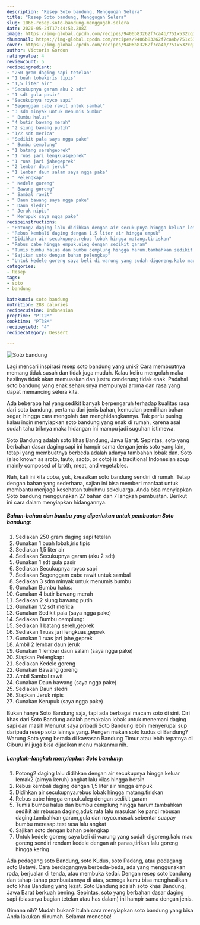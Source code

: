```yaml
---
description: "Resep Soto bandung, Menggugah Selera"
title: "Resep Soto bandung, Menggugah Selera"
slug: 1066-resep-soto-bandung-menggugah-selera
date: 2020-05-24T17:44:53.288Z
image: https://img-global.cpcdn.com/recipes/9406b83262f7ca4b/751x532cq70/soto-bandung-foto-resep-utama.jpg
thumbnail: https://img-global.cpcdn.com/recipes/9406b83262f7ca4b/751x532cq70/soto-bandung-foto-resep-utama.jpg
cover: https://img-global.cpcdn.com/recipes/9406b83262f7ca4b/751x532cq70/soto-bandung-foto-resep-utama.jpg
author: Victoria Gordon
ratingvalue: 4
reviewcount: 5
recipeingredient:
- "250 gram daging sapi tetelan"
- "1 buah lobakiris tipis"
- "1,5 liter air"
- "Secukupnya garam aku 2 sdt"
- "1 sdt gula pasir"
- "Secukupnya royco sapi"
- "Segenggam cabe rawit untuk sambal"
- "3 sdm minyak untuk menumis bumbu"
- " Bumbu halus"
- "4 butir bawang merah"
- "2 siung bawang putih"
- "1/2 sdt merica"
- "Sedikit pala saya ngga pake"
- " Bumbu cemplung"
- "1 batang serehgeprek"
- "1 ruas jari lengkuasgeprek"
- "1 ruas jari jahegeprek"
- "2 lembar daun jeruk"
- "1 lembar daun salam saya ngga pake"
- " Pelengkap"
- " Kedele goreng"
- " Bawang goreng"
- " Sambal rawit"
- " Daun bawang saya ngga pake"
- " Daun sledri"
- " Jeruk nipis"
- " Kerupuk saya ngga pake"
recipeinstructions:
- "Potong2 daging lalu didihkan dengan air secukupnya hingga keluar lemak2 (airnya keruh) angkat lalu vilas hingga bersih"
- "Rebus kembali daging dengan 1,5 liter air hingga empuk"
- "Didihkan air secukupnya.rebus lobak hingga matang.tiriskan"
- "Rebus cabe hingga empuk.uleg dengan sedikit garam"
- "Tumis bumbu halus dan bumbu cemplung hingga harum.tambahkan sedikit air rebusan daging,aduk rata lalu masukan ke panci rebusan daging.tambahkan garam,gula dan royco.masak sebentar suapay bumbu meresap.test rasa lalu angkat"
- "Sajikan soto dengan bahan pelengkap"
- "Untuk kedele goreng saya beli di warung yang sudah digoreng.kalo mau goreng sendiri rendam kedele dengan air panas,tirikan lalu goreng hingga kering"
categories:
- Resep
tags:
- soto
- bandung

katakunci: soto bandung 
nutrition: 288 calories
recipecuisine: Indonesian
preptime: "PT12M"
cooktime: "PT38M"
recipeyield: "4"
recipecategory: Dessert

---
```



![Soto bandung](https://img-global.cpcdn.com/recipes/9406b83262f7ca4b/751x532cq70/soto-bandung-foto-resep-utama.jpg)

Lagi mencari inspirasi resep soto bandung yang unik? Cara membuatnya memang tidak susah dan tidak juga mudah. Kalau keliru mengolah maka hasilnya tidak akan memuaskan dan justru cenderung tidak enak. Padahal soto bandung yang enak seharusnya mempunyai aroma dan rasa yang dapat memancing selera kita.

Ada beberapa hal yang sedikit banyak berpengaruh terhadap kualitas rasa dari soto bandung, pertama dari jenis bahan, kemudian pemilihan bahan segar, hingga cara mengolah dan menghidangkannya. Tak perlu pusing kalau ingin menyiapkan soto bandung yang enak di rumah, karena asal sudah tahu triknya maka hidangan ini mampu jadi suguhan istimewa.

Soto Bandung adalah soto khas Bandung, Jawa Barat. Sepintas, soto yang berbahan dasar daging sapi ini hampir sama dengan jenis soto yang lain, tetapi yang membuatnya berbeda adalah adanya tambahan lobak dan. Soto (also known as sroto, tauto, saoto, or coto) is a traditional Indonesian soup mainly composed of broth, meat, and vegetables.


Nah, kali ini kita coba, yuk, kreasikan soto bandung sendiri di rumah. Tetap dengan bahan yang sederhana, sajian ini bisa memberi manfaat untuk membantu menjaga kesehatan tubuhmu sekeluarga. Anda bisa menyiapkan Soto bandung menggunakan 27 bahan dan 7 langkah pembuatan. Berikut ini cara dalam menyiapkan hidangannya.

<!--inarticleads1-->

##### Bahan-bahan dan bumbu yang diperlukan untuk pembuatan Soto bandung:

1. Sediakan 250 gram daging sapi tetelan
1. Gunakan 1 buah lobak,iris tipis
1. Sediakan 1,5 liter air
1. Sediakan Secukupnya garam (aku 2 sdt)
1. Gunakan 1 sdt gula pasir
1. Sediakan Secukupnya royco sapi
1. Sediakan Segenggam cabe rawit untuk sambal
1. Sediakan 3 sdm minyak untuk menumis bumbu
1. Gunakan  Bumbu halus:
1. Gunakan 4 butir bawang merah
1. Sediakan 2 siung bawang putih
1. Gunakan 1/2 sdt merica
1. Gunakan Sedikit pala (saya ngga pake)
1. Sediakan  Bumbu cemplung:
1. Sediakan 1 batang sereh,geprek
1. Sediakan 1 ruas jari lengkuas,geprek
1. Gunakan 1 ruas jari jahe,geprek
1. Ambil 2 lembar daun jeruk
1. Gunakan 1 lembar daun salam (saya ngga pake)
1. Siapkan  Pelengkap:
1. Sediakan  Kedele goreng
1. Gunakan  Bawang goreng
1. Ambil  Sambal rawit
1. Gunakan  Daun bawang (saya ngga pake)
1. Sediakan  Daun sledri
1. Siapkan  Jeruk nipis
1. Gunakan  Kerupuk (saya ngga pake)


Bukan hanya Soto Bandung saja, tapi ada berbagai macam soto di sini. Ciri khas dari Soto Bandung adalah pemakaian lobak untuk menemani daging sapi dan masih Menurut saya pribadi Soto Bandung lebih menyerupai sup daripada resep soto lainnya yang. Pengen makan soto kudus di Bandung? Warung Soto yang berada di kawasan Bandung Timur atau lebih tepatnya di Ciburu ini juga bisa dijadikan menu makanmu nih. 

<!--inarticleads2-->

##### Langkah-langkah menyiapkan Soto bandung:

1. Potong2 daging lalu didihkan dengan air secukupnya hingga keluar lemak2 (airnya keruh) angkat lalu vilas hingga bersih
1. Rebus kembali daging dengan 1,5 liter air hingga empuk
1. Didihkan air secukupnya.rebus lobak hingga matang.tiriskan
1. Rebus cabe hingga empuk.uleg dengan sedikit garam
1. Tumis bumbu halus dan bumbu cemplung hingga harum.tambahkan sedikit air rebusan daging,aduk rata lalu masukan ke panci rebusan daging.tambahkan garam,gula dan royco.masak sebentar suapay bumbu meresap.test rasa lalu angkat
1. Sajikan soto dengan bahan pelengkap
1. Untuk kedele goreng saya beli di warung yang sudah digoreng.kalo mau goreng sendiri rendam kedele dengan air panas,tirikan lalu goreng hingga kering


Ada pedagang soto Bandung, soto Kudus, soto Padang, atau pedagang soto Betawi. Cara berdagangnya berbeda-beda, ada yang menggunakan roda, berjualan di tenda, atau membuka kedai. Dengan resep soto bandung dan tahap-tahap pembuatannya di atas, semoga kamu bisa menghasilkan soto khas Bandung yang lezat. Soto Bandung adalah soto khas Bandung, Jawa Barat berkuah bening. Sepintas, soto yang berbahan dasar daging sapi (biasanya bagian tetelan atau has dalam) ini hampir sama dengan jenis. 

Gimana nih? Mudah bukan? Itulah cara menyiapkan soto bandung yang bisa Anda lakukan di rumah. Selamat mencoba!
